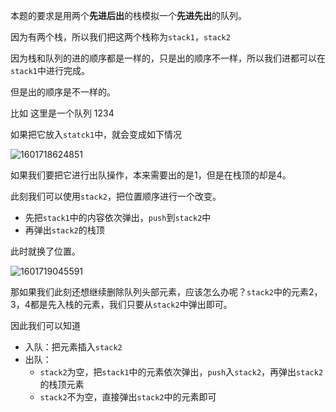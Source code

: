 本题的要求是用两个**先进后出**的栈模拟一个**先进先出**的队列。

因为有两个栈，所以我们把这两个栈称为`stack1`，`stack2`

因为栈和队列的进的顺序都是一样的，只是出的顺序不一样，所以我们进都可以在`stack1`中进行完成。

但是出的顺序是不一样的。

比如 这里是一个队列 1234

如果把它放入`statck1`中，就会变成如下情况

![1601718624851](images/1601718624851.png)

如果我们要把它进行出队操作，本来需要出的是1，但是在栈顶的却是4。

此刻我们可以使用`stack2`，把位置顺序进行一个改变。

- 先把`stack1`中的内容依次弹出，`push`到`stack2`中
- 再弹出`stack2`的栈顶

此时就换了位置。

![1601719045591](images/1601719045591.png)

那如果我们此刻还想继续删除队列头部元素，应该怎么办呢？`stack2`中的元素2，3，4都是先入栈的元素，我们只要从`stack2`中弹出即可。

因此我们可以知道

- 入队：把元素插入`stack2`
- 出队：
  - `stack2`为空，把`stack1`中的元素依次弹出，`push`入`stack2`，再弹出`stack2`的栈顶元素
  - `stack2`不为空，直接弹出`stack2`中的元素即可